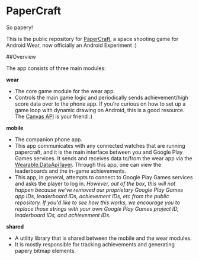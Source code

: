 # PaperCraft

So papery!

This is the public repository for [PaperCraft](https://play.google.com/store/apps/details?id=cordproject.lol.papercraft), a space shooting game for Android Wear, now officially an Android Experiment :)

##Overview

The app consists of three main modules:

**wear**
- The core game module for the wear app. 
- Controls the main game logic and periodically sends achievement/high score data
over to the phone app. If you're curious on how to set up a game loop with dynamic drawing on Android, this is a good resource.
The [Canvas API](http://developer.android.com/reference/android/graphics/Canvas.html) is your friend :)

**mobile**
- The companion phone app. 
- This app communicates with any connected watches that are running papercraft, and it is
  the main interface between you and Google Play Games services. It sends and receives data to/from the wear app
  via the [Wearable.DataApi layer](http://developer.android.com/training/wearables/data-layer/data-items.html). Through this app, one can view the leaderboards and the in-game achievements.
- This app, in general, attempts to connect to Google Play Games services and asks the player to log in. *However,
  out of the box, this will not happen because we've removed our proprietary Google Play Games app IDs, leaderboard IDs, 
  achievement IDs, etc from the public repository. If you'd like to see how this works, we encourage you to replace 
  those strings with your own Google Play Games project ID, leaderboard IDs, and achievement IDs*.

**shared**
- A utility library that is shared between the mobile and the wear modules. 
- It is mostly responsible for tracking 
  achievements and generating papery bitmap elements. 
